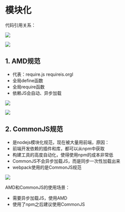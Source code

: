 # 模块化

代码引用关系：

![](http://markdown.img.esunr.xyz/20190507152912.png)

![](http://markdown.img.esunr.xyz/20190507152930.png)

## 1. AMD规范
- 代表：require.js requireis.orgl
- 全局define函数
- 全局require函数
- 依赖JS会自动、异步加载

![](http://markdown.img.esunr.xyz/20190507153204.png)

![](http://markdown.img.esunr.xyz/20190507153227.png)

## 2. CommonJS规范

- 是nodejs模块化规范，现在被大量用前端，原因：  
- 前端开发依赖的插件和库，都可以从npm中获取
- 构建工具的高度自动化，使得使用npm的成本非常低
- CommonJS不会异步加载JS，而是同步一次性加载出来
- webpack使用的是CommonJS规范

![](http://markdown.img.esunr.xyz/20190507153514.png)

AMD和CommonJS的使用场景：

- 需要异步加载JS，使用AMD
- 使用了npm之后建议使用CommonJS









